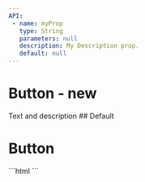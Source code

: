 ```yaml
---
API:
 - name: myProp
   type: String
   parameters: null
   description: My Description prop.
   default: null
---
```

# Button **- new**
<box header>
  Text and description
</box>
<box>
## Default
<vuecode md>
<div slot="demo">
<h1>Button</h1>
  <Demos-Button-Default />
</div>
<div slot="code">
```html
```
</div>
</vuecode>
</box>
